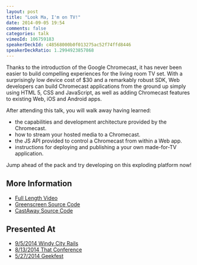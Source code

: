 ```yaml
---
layout: post
title: "Look Ma, I'm on TV!"
date: 2014-09-05 19:54
comments: false
categories: talk
vimeoId: 106759183
speakerDeckId: c48568000b0f013275ac52f74ffd8446
speakerDeckRatio: 1.2994923857868
---
```


Thanks to the introduction of the Google Chromecast, it has never been easier to build compelling experiences for the living room TV set. With a surprisingly low device cost of $30 and a remarkably robust SDK, Web developers can build Chromecast applications from the ground up simply using HTML 5, CSS and JavaScript, as well as adding Chromecast features to existing Web, iOS and Android apps. 

After attending this talk, you will walk away having learned:

* the capabilities and development architecture provided by the Chromecast.
* how to stream your hosted media to a Chromecast.
* the JS API provided to control a Chromecast from within a Web app.
* instructions for deploying and publishing a your own made-for-TV application.

Jump ahead of the pack and try developing on this exploding platform now!

<!-- more -->

## More Information

* [Full Length Video](http://vimeo.com/98474600)
* [Greenscreen Source Code](https://github.com/groupon/greenscreen)
* [CastAway Source Code](https://github.com/roykolak/chromecast-away)

## Presented At

* [9/5/2014 Windy City Rails](http://www.windycityrails.org/schedule/#powers)
* [8/13/2014 That Conference](https://www.thatconference.com/sessions/session/2390)
* [5/27/2014 Geekfest](http://www.meetup.com/Geekfest/events/181686562/)
